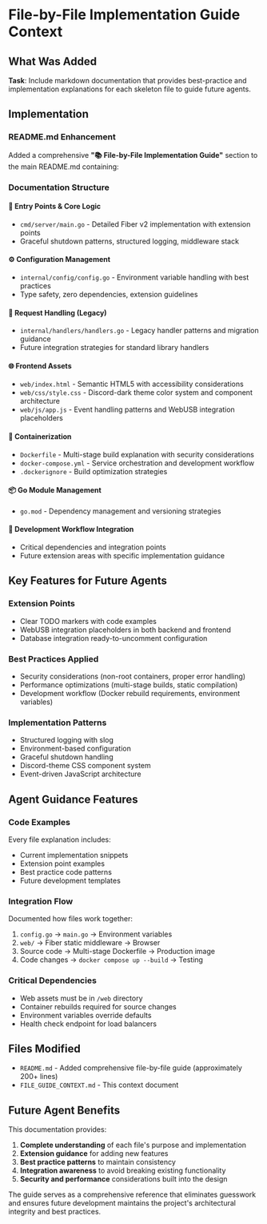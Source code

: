 # File-by-File Implementation Guide Context

## What Was Added

**Task**: Include markdown documentation that provides best-practice and implementation explanations for each skeleton file to guide future agents.

## Implementation

### README.md Enhancement
Added a comprehensive **"📚 File-by-File Implementation Guide"** section to the main README.md containing:

### Documentation Structure

#### 🚀 **Entry Points & Core Logic**
- `cmd/server/main.go` - Detailed Fiber v2 implementation with extension points
- Graceful shutdown patterns, structured logging, middleware stack

#### ⚙️ **Configuration Management** 
- `internal/config/config.go` - Environment variable handling with best practices
- Type safety, zero dependencies, extension guidelines

#### 🎯 **Request Handling (Legacy)**
- `internal/handlers/handlers.go` - Legacy handler patterns and migration guidance
- Future integration strategies for standard library handlers

#### 🌐 **Frontend Assets**
- `web/index.html` - Semantic HTML5 with accessibility considerations
- `web/css/style.css` - Discord-dark theme color system and component architecture
- `web/js/app.js` - Event handling patterns and WebUSB integration placeholders

#### 🐳 **Containerization**
- `Dockerfile` - Multi-stage build explanation with security considerations
- `docker-compose.yml` - Service orchestration and development workflow
- `.dockerignore` - Build optimization strategies

#### 📦 **Go Module Management**
- `go.mod` - Dependency management and versioning strategies

#### 🔄 **Development Workflow Integration**
- Critical dependencies and integration points
- Future extension areas with specific implementation guidance

## Key Features for Future Agents

### **Extension Points**
- Clear TODO markers with code examples
- WebUSB integration placeholders in both backend and frontend
- Database integration ready-to-uncomment configuration

### **Best Practices Applied**
- Security considerations (non-root containers, proper error handling)
- Performance optimizations (multi-stage builds, static compilation)
- Development workflow (Docker rebuild requirements, environment variables)

### **Implementation Patterns**
- Structured logging with slog
- Environment-based configuration
- Graceful shutdown handling
- Discord-theme CSS component system
- Event-driven JavaScript architecture

## Agent Guidance Features

### **Code Examples**
Every file explanation includes:
- Current implementation snippets
- Extension point examples
- Best practice code patterns
- Future development templates

### **Integration Flow**
Documented how files work together:
1. `config.go` → `main.go` → Environment variables
2. `web/` → Fiber static middleware → Browser  
3. Source code → Multi-stage Dockerfile → Production image
4. Code changes → `docker compose up --build` → Testing

### **Critical Dependencies**
- Web assets must be in `/web` directory
- Container rebuilds required for source changes
- Environment variables override defaults
- Health check endpoint for load balancers

## Files Modified

- `README.md` - Added comprehensive file-by-file guide (approximately 200+ lines)
- `FILE_GUIDE_CONTEXT.md` - This context document

## Future Agent Benefits

This documentation provides:
1. **Complete understanding** of each file's purpose and implementation
2. **Extension guidance** for adding new features
3. **Best practice patterns** to maintain consistency
4. **Integration awareness** to avoid breaking existing functionality
5. **Security and performance** considerations built into the design

The guide serves as a comprehensive reference that eliminates guesswork and ensures future development maintains the project's architectural integrity and best practices.
